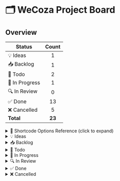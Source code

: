 # 🗂 WeCoza Project Board

## Overview

| Status        | Count |
|---------------|:-----:|
| 💡 Ideas      |   1   |
| 📥 Backlog    |   1   |
| 📝 Todo       |   2   |
| 🚧 In Progress|   1   |
| 🔍 In Review  |   0   |
| ✅ Done       |  13   |
| ❌ Cancelled  |   5   |
| **Total**     | **23** |

<details> <summary>📖 Shortcode Options Reference (click to expand)</summary>
## Shortcode Options Reference

| Field / Command      | Purpose                                           | Accepted Values / Format                                                      |
|----------------------|---------------------------------------------------|--------------------------------------------------------------------------------|
| `(TK)`               | File reference – targets **project‑planning.md**  | —                                                                              |
| **Task IDs**         | Specify which task(s) to act on                   | One or more comma‑separated IDs, e.g. `WEC‑30` or `WEC‑30,WEC‑28`              |
| `status=`            | Change a task’s status                            | `Ideas` · `Backlog` · `Todo` · `InProgress` · `InReview` · `Done` · `Cancelled` |
| `priority=`          | Set a task’s priority                             | `Urgent` · `High` · `Medium` · `Low` · `None`                                   |
| `labels=`            | (Over)write a task’s labels                       | Comma‑separated labels, e.g. `Bug,Feature,UX`                                  |
| `comment=`           | Append a comment or summary                       | Freeform string (in quotes if it contains spaces)                             |
| `add-subtask=`       | Add a new sub‑task under the task                  | Sub‑task description                                                           |
| `screenshot=`        | Attach an image URL                               | Any valid URL                                                                  |
| `(new <ID>)`         | Create a brand‑new task with the next sequential ID | e.g. `(TK)(new WEC‑23) title="..." status=Ideas priority=Medium`              |
| `delete`             | Remove the specified task(s)                      | —                                                                              |
| `(overview)`         | Emit the status‑count summary table               | —                                                                              |
</details>


<details>
<summary>💡 Ideas</summary>

- [ ] **WEC-18 – Batch Learner Management** _(Priority: High)_
    - Description: Allow users to add multiple learners at once from a pre-defined list or template.
      Proposed solution: Add a “Select All” option and batch processing.



</details>

<details>
<summary>📥 Backlog</summary>

- [ ] **WEC-32 – Verification issue** _(Priority: Urgent)_
    - Description: ![image.png](https://uploads.linear.app/650f44…4277b7d4-59c7-4238-8b9d-0f3174f24547)
      Under Class Learners section, when I “Select Learners” and add at least one learner, even though I have selected several.

</details>

<details>
<summary>📝 Todo</summary>

- [ ] **WEC-25 – Drag-and-Drop Exception Date Management** _(Priority: Medium)_
    - Description: Allow users to add exception dates by clicking directly on the calendar rather than using the full form.

- [ ] **WEC-31 – Stepped Workflow for Classes** _(Priority: No priority)_
    - Description: Instead of displaying the whole (full) form, break it into steps for better UX.

</details>

<details>
<summary>🚧 In Progress</summary>

- [ ] **WEC-28 – Calendar Export Integration** _(Priority: Medium)_
    - Description: Add functionality to export class schedules to external calendar applications.
      Proposed Solution: Implement iCalendar (.ics) export functionality for bulk export of class schedules with Google Calendar compatibility.
    - Subtasks:
        1. Move the Calendar Export button & description to within the "View Calendar" section, so export feature is only visible when you view calendar
        2. Move the calendar to below the "Class Date History" section

</details>

<details>
<summary>🔍 In Review</summary>

_No tasks_

</details>

<details>
<summary>✅ Done</summary>

- [ ] **WEC-27 – Class Conflict Detection** _(Priority: Urgent)_
    - Description: Implement a system to detect and warn about potential conflicts when scheduling classes.
      Proposed Solution: Add conflict‑detection logic that checks for overlapping schedules with the same learners, agents, or resources.

- [ ] **WEC-21 – Verification issue** _(Priority: Urgent)_
    - Description: ![image.png](https://uploads.linear.app/650f44…0f3174f24547)
      Under Class Learners section, when I “Select Learners” nothing happens even though learners are selected.

- [ ] **WEC-17 – Improved Calendar Visualization** _(Priority: High)_
    - Description: Enhance the calendar visualization with better visual indicators and responsive layout.

- [ ] **WEC-19 – Advanced Validation Feedback** _(Priority: Urgent)_
    - Description: Provide more detailed and user‑friendly validation error messages with clear visual cues.

- [ ] **WEC-11 – Exception Dates Recalculation** _(Priority: High)_
    - Description: When exception dates are added or removed, the system correctly recalculates recurring schedules.

- [ ] **WEC-24 – This solution makes no sense, as we need to find a way to view attachments and use it inside of “Augment” not the actual WP project** _(Priority: Urgent)_
    - Description: ## Problem
      We need a way to view Linear attachments directly from Augment, not the WP dashboard, and leverage a set of tools for that.

- [ ] **WEC-23 – Page SC** _(Priority: No priority)_
    - Description: ![Screenshot from 2025-04-21 18-03-39.png](https://uploads.linear.app/…)
      Summary of changes in the Page SC component.

- [ ] **WEC-20 – Verification issue** _(Priority: Urgent)_
    - Description: ![image.png](https://uploads.linear.app/650f44…0f3174f24547)
      Under Class Learners section, the update function was not firing correctly.

- [ ] **WEC-15 – Form Validation on Submit** _(Priority: High)_
    - Description: Form validation may still show errors for fields that are actually valid.

- [ ] **WEC-14 – Calendar Text Readability** _(Priority: High)_
    - Description: Text on calendar entries is difficult to read due to poor contrast; fixed by ensuring white text on colored backgrounds.

- [ ] **WEC-13 – Exam Learners Selection Issues** _(Priority: Urgent)_
    - Description: Similar to the class‑learners issue, users receive error notifications about incomplete exam learner selection even when learners are selected.

- [ ] **WEC-12 – Class Learners Selection Issues** _(Priority: Urgent)_
    - Description: Users receive error notifications about incomplete learner selection even when learners have been added.

- [ ] **WEC-10 – Day of Week Restriction** _(Priority: Urgent)_
    - Description: When a day of the week is selected (e.g., Tuesday), ensure consistency between the selected day and the actual date.

</details>

<details>
<summary>❌ Cancelled</summary>

- [ ] **WEC-16 – Calendar Initialization in Tabs** _(Priority: High)_
    - Description: Calendar may not initialize properly when switching tabs.

- [ ] **WEC-22 – Calendar Initialization in Tabs** _(Priority: High)_
    - Description: The calendar doesn’t initialize properly when embedded in certain contexts.

- [ ] **WEC-26 – Recurring Schedule Templates** _(Priority: High)_
    - Description: Allow users to save and reuse common recurring schedule templates.

- [ ] **WEC-29 – Multi-View Calendar Options** _(Priority: High)_
    - Description: Enhance the calendar with additional view options (day, week, month).

- [ ] **WEC-30 – Bulk Class Operations** _(Priority: High)_
    - Description: Add functionality for performing operations on multiple classes at once.

</details>
